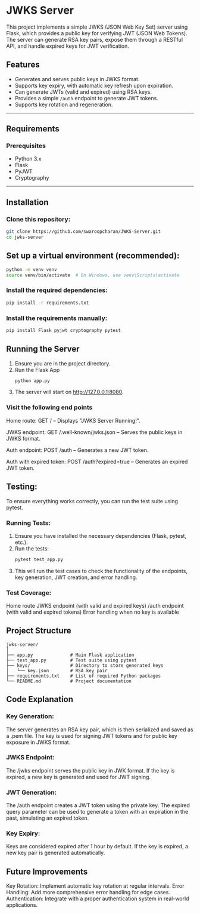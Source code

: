 # JWKS Server

This project implements a simple JWKS (JSON Web Key Set) server using Flask, which provides a public key for verifying JWT (JSON Web Tokens). The server can generate RSA key pairs, expose them through a RESTful API, and handle expired keys for JWT verification.

## Features

- Generates and serves public keys in JWKS format.
- Supports key expiry, with automatic key refresh upon expiration.
- Can generate JWTs (valid and expired) using RSA keys.
- Provides a simple `/auth` endpoint to generate JWT tokens.
- Supports key rotation and regeneration.

---

## Requirements

### Prerequisites
- Python 3.x
- Flask
- PyJWT
- Cryptography

---

## Installation

### Clone this repository:
```bash
git clone https://github.com/swaroopcharan/JWKS-Server.git
cd jwks-server
```


## Set up a virtual environment (recommended):
```bash
python -m venv venv
source venv/bin/activate  # On Windows, use venv\Scripts\activate
```

### Install the required dependencies:
```bash
pip install -r requirements.txt
```

### Install the requirements manually:
```bash
pip install Flask pyjwt cryptography pytest
```

## Running the Server
1. Ensure you are in the project directory.
2. Run the Flask App
   ```bash
   python app.py
   ```
3. The server will start on http://127.0.0.1:8080.

### Visit the following end points
Home route:
GET / – Displays "JWKS Server Running!".

JWKS endpoint:
GET /.well-known/jwks.json – Serves the public keys in JWKS format.

Auth endpoint:
POST /auth – Generates a new JWT token.

Auth with expired token:
POST /auth?expired=true – Generates an expired JWT token.


## Testing:

To ensure everything works correctly, you can run the test suite using pytest.

### Running Tests:
1. Ensure you have installed the necessary dependencies (Flask, pytest, etc.).
2. Run the tests:
   ```bash
   pytest test_app.py
   ```
3. This will run the test cases to check the functionality of the endpoints, key generation, JWT creation, and error handling.

### Test Coverage:
Home route
JWKS endpoint (with valid and expired keys)
/auth endpoint (with valid and expired tokens)
Error handling when no key is available

## Project Structure
```plaintext
jwks-server/
│
├── app.py              # Main Flask application
├── test_app.py         # Test suite using pytest
├── keys/               # Directory to store generated keys
│   └── key.json        # RSA key pair
├── requirements.txt    # List of required Python packages
└── README.md           # Project documentation
```

## Code Explanation
### Key Generation:
The server generates an RSA key pair, which is then serialized and saved as a .pem file. The key is used for signing JWT tokens and for public key exposure in JWKS format.

### JWKS Endpoint:
The /jwks endpoint serves the public key in JWK format. If the key is expired, a new key is generated and used for JWT signing.

### JWT Generation:
The /auth endpoint creates a JWT token using the private key. The expired query parameter can be used to generate a token with an expiration in the past, simulating an expired token.

### Key Expiry:
Keys are considered expired after 1 hour by default. If the key is expired, a new key pair is generated automatically.

## Future Improvements
Key Rotation: Implement automatic key rotation at regular intervals.
Error Handling: Add more comprehensive error handling for edge cases.
Authentication: Integrate with a proper authentication system in real-world applications.
